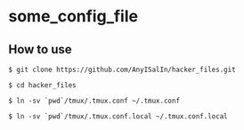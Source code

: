 # some_config_file

## How to use

```shellscript
$ git clone https://github.com/AnyISalIn/hacker_files.git

$ cd hacker_files

$ ln -sv `pwd`/tmux/.tmux.conf ~/.tmux.conf

$ ln -sv `pwd`/tmux/.tmux.conf.local ~/.tmux.conf.local
```
